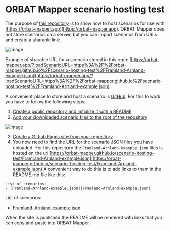 # ORBAT Mapper scenario hosting test

The purpose of [this repository](https://github.com/orbat-mapper/scenario-hosting-test) is to show how to host scenarios for use with [https://orbat-mapper.app](https://orbat-mapper.app). ORBAT Mapper does not 
store scenarios on a server, but you can import scenarios from URLs and create a sharable link: 

![image](https://github.com/user-attachments/assets/03e44248-e2df-4ee7-9eed-1ae5b0896311)

Example of sharable URL for a scenario stored in this repo: [https://orbat-mapper.app/?loadScenarioURL=https%3A%2F%2Forbat-mapper.github.io%2Fscenario-hosting-test%2FFramland-Arnland-example.json](https://orbat-mapper.app/?loadScenarioURL=https%3A%2F%2Forbat-mapper.github.io%2Fscenario-hosting-test%2FFramland-Arnland-example.json)

A convenient place to store and host a scenario is [GitHub](https://github.com). For this to work you have to follow the following steps:

1. [Create a public repository and initialize it with a README]([https://docs.github.com/en/repositories/creating-and-managing-repositories/quickstart-for-repositories](https://docs.github.com/en/repositories/creating-and-managing-repositories/creating-a-new-repository))
2. [Add your downloaded scenario files to the root of the repository](https://docs.github.com/en/repositories/working-with-files/managing-files/adding-a-file-to-a-repository#adding-a-file-to-a-repository-on-github)

![image](https://github.com/user-attachments/assets/63fb34d1-8fe3-46d9-a2c1-79da969dc2a0)

3. [Create a Github Pages site from your repository](https://docs.github.com/en/pages/getting-started-with-github-pages/creating-a-github-pages-site#creating-your-site)
4. You now need to find the URL for the scenario JSON files you have uploaded. For this repository the `Framland-Arnland-example.json` files is hosted on the url [https://orbat-mapper.github.io/scenario-hosting-test/Framland-Arnland-example.json](https://orbat-mapper.github.io/scenario-hosting-test/Framland-Arnland-example.json) A convenient way to do this is to add links to them in the README.md file like this:
```markdowm
List of scenarios:
- [Framland-Arnland-example.json](Framland-Arnland-example.json)
```

List of scenarios:
- [Framland-Arnland-example.json](Framland-Arnland-example.json)

When the site is published the README will be rendered with links that you can copy and paste into ORBAT Mapper. 
